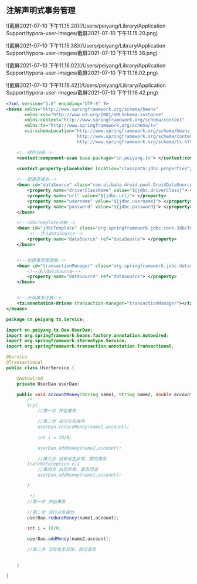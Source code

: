## 注解声明式事务管理



![截屏2021-07-10 下午11.15.20](/Users/peiyang/Library/Application Support/typora-user-images/截屏2021-07-10 下午11.15.20.png)

![截屏2021-07-10 下午11.15.38](/Users/peiyang/Library/Application Support/typora-user-images/截屏2021-07-10 下午11.15.38.png)

![截屏2021-07-10 下午11.16.02](/Users/peiyang/Library/Application Support/typora-user-images/截屏2021-07-10 下午11.16.02.png)



![截屏2021-07-10 下午11.16.42](/Users/peiyang/Library/Application Support/typora-user-images/截屏2021-07-10 下午11.16.42.png)





```xml
<?xml version="1.0" encoding="UTF-8" ?>
<beans xmlns="http://www.springframework.org/schema/beans"
       xmlns:xsi="http://www.w3.org/2001/XMLSchema-instance"
       xmlns:context="http://www.springframework.org/schema/context"
       xmlns:tx="http://www.springframework.org/schema/tx"
       xsi:schemaLocation="http://www.springframework.org/schema/beans http://www.springframework.org/schema/beans/spring-beans.xsd
                           http://www.springframework.org/schema/context http://www.springframework.org/schema/context/spring-context.xsd
                           http://www.springframework.org/schema/tx http://www.springframework.org/schema/tx/spring-tx.xsd">

    <!--组件扫描-->
    <context:component-scan base-package="cn.peiyang.tx"> </context:component-scan>
    
    <context:property-placeholder location="classpath:jdbc.properties"/>

    <!--配置连接池-->
    <bean id="dataSource" class="com.alibaba.druid.pool.DruidDataSource">
        <property name="driverClassName" value="${jdbc.driverClass}"> </property>
        <property name="url" value="${jdbc.url}"> </property>
        <property name="username" value="${jdbc.username}"> </property>
        <property name="password" value="${jdbc.password}"> </property>
    </bean>

    <!--JdbcTemplate对象-->
    <bean id="jdbcTemplate" class="org.springframework.jdbc.core.JdbcTemplate">
         <!--注入dataSource-->
        <property name="dataSource" ref="dataSource"> </property>
    </bean>


    <!--创建事务管理器-->
    <bean id="transactionManager" class="org.springframework.jdbc.datasource.DataSourceTransactionManager">
        <!--注入dataSource-->
        <property name="dataSource" ref="dataSource"> </property>
    </bean>


    <!--开启事务注解-->
    <tx:annotation-driven transaction-manager="transactionManager"></tx:annotation-driven>
</beans>

```



```java
package cn.peiyang.tx.Service;

import cn.peiyang.tx.Dao.UserDao;
import org.springframework.beans.factory.annotation.Autowired;
import org.springframework.stereotype.Service;
import org.springframework.transaction.annotation.Transactional;

@Service
@Transactional
public class UserService {

    @Autowired
    private UserDao userDao;

    public void accountMoney(String name1, String name2, double account){
        /*
        try{
            //第一步 开始事务

            //第二步 进行业务操作
            userDao.reduceMoney(name1,account);

            int i = 10/0;

            userDao.addMoney(name2,account);

            //第三步 没有发生异常，提交事务
        }catch(Exception e){
            //第四步 出现异常，事务回滚
            userDao.addMoney(name1,account);

        }

         */
        //第一步 开始事务

        //第二步 进行业务操作
        userDao.reduceMoney(name1,account);

        int i = 10/0;

        userDao.addMoney(name2,account);

        //第三步 没有发生异常，提交事务


    }

}

```






